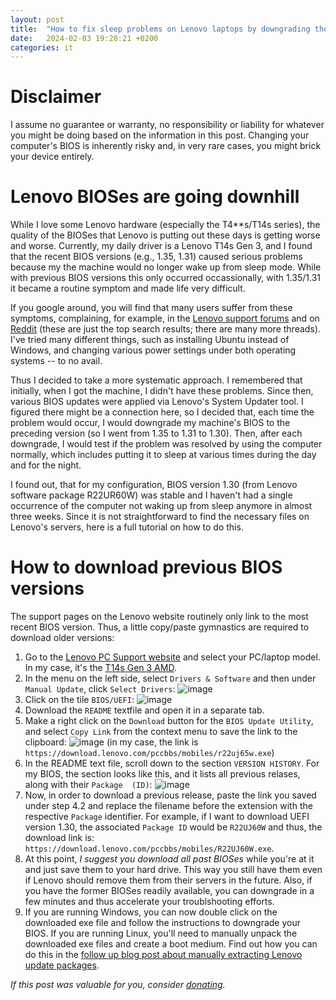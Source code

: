 ```yaml
---
layout: post
title:  "How to fix sleep problems on Lenovo laptops by downgrading the BIOS"
date:   2024-02-03 19:28:21 +0200
categories: it
---
```


# Disclaimer
I assume no guarantee or warranty, no responsibility or liability for whatever you might be doing based on the information in this post. Changing your computer's BIOS is inherently risky and, in very rare cases, you might brick your device entirely.

# Lenovo BIOSes are going downhill
While I love some Lenovo hardware (especially the T4**s/T14s series), the quality of the BIOSes that Lenovo is putting out these days is getting worse and worse. Currently, my daily driver is a Lenovo T14s Gen 3, and I found that the recent BIOS versions (e.g., 1.35, 1.31) caused serious problems because my the machine would no longer wake up from sleep mode. While with previous BIOS versions this only occurred occassionally, with 1.35/1.31 it became a routine symptom and made life very difficult.

If you google around, you will find that many users suffer from these symptoms, complaining, for example, in the [Lenovo support forums](https://forums.lenovo.com/t5/ThinkPad-T400-T500-and-newer-T-series-Laptops/T14-won-t-wake-up-out-sleep/m-p/5155189?page=1) and on [Reddit](https://www.reddit.com/r/thinkpad/comments/w35d1w/new_t14s_gen_3_amd_sleep_issues_already/) (these are just the top search results; there are many more threads). I've tried many different things, such as installing Ubuntu instead of Windows, and changing various power settings under both operating systems -- to no avail.

Thus I decided to take a more systematic approach. I remembered that initially, when I got the machine, I didn't have these problems. Since then, various BIOS updates were applied via Lenovo's System Updater tool. I figured there might be a connection here, so I decided that, each time the problem would occur, I would downgrade my machine's BIOS to the preceding version (so I went from 1.35 to 1.31 to 1.30). Then, after each downgrade, I would test if the problem was resolved by using the computer normally, which includes putting it to sleep at various times during the day and for the night.

I found out, that for my configuration, BIOS version 1.30 (from Lenovo software package R22UR60W) was stable and I haven't had a single occurrence of the computer not waking up from sleep anymore in almost three weeks. Since it is not straightforward to find the necessary files on Lenovo's servers, here is a full tutorial on how to do this.

# How to download previous BIOS versions
The support pages on the Lenovo website routinely only link to the most recent BIOS version. Thus, a little copy/paste gymnastics are required to download older versions:
1. Go to the [Lenovo PC Support website](https://pcsupport.lenovo.com) and select your PC/laptop model. In my case, it's the [T14s Gen 3 AMD](https://pcsupport.lenovo.com/cy/en/products/laptops-and-netbooks/thinkpad-t-series-laptops/thinkpad-t14s-gen-3-type-21cq-21cr).
2. In the menu on the left side, select `Drivers & Software` and then under `Manual Update`, click `Select Drivers`:
![image](https://github.com/mdiez/mdiez.github.io/assets/7477044/52b7c1fc-0fb0-4f8b-8953-c2c87bda3c57)
3. Click on the tile `BIOS/UEFI`:
![image](https://github.com/mdiez/mdiez.github.io/assets/7477044/72f7da5b-26fe-4559-bf8a-34d6de20c176)
4. Download the `README` textfile and open it in a separate tab.
5. Make a right click on the `Download` button for the `BIOS Update Utility`, and select `Copy Link` from the context menu to save the link to the clipboard:
![image](https://github.com/mdiez/mdiez.github.io/assets/7477044/61ca2fec-9532-434e-97cf-969762e2b06f)
(in my case, the link is `https://download.lenovo.com/pccbbs/mobiles/r22uj65w.exe`)
6. In the README text file, scroll down to the section `VERSION HISTORY`. For my BIOS, the section looks like this, and it lists all previous relases, along with their `Package  (ID)`:
![image](https://github.com/mdiez/mdiez.github.io/assets/7477044/5abe7ac0-a8dc-4fc1-9b9b-0cbeafcec04f)
7. Now, in order to download a previous release, paste the link you saved under step 4.2 and replace the filename before the extension with the respective `Package` identifier. For example, if I want to download UEFI version 1.30, the associated `Package ID` would be `R22UJ60W` and thus, the download link is:
`https://download.lenovo.com/pccbbs/mobiles/R22UJ60W.exe`.
8. At this point, *I suggest you download all past BIOSes* while you're at it and just save them to your hard drive. This way you still have them even if Lenovo should remove them from their servers in the future. Also, if you have the former BIOSes readily available, you can downgrade in a few minutes and thus accelerate your troublshooting efforts.
9. If you are running Windows, you can now double click on the downloaded exe file and follow the instructions to downgrade your BIOS. If you are running Linux, you'll need to manually unpack the downloaded exe files and create a boot medium. Find out how you can do this in the [follow up blog post about manually extracting Lenovo update packages](/it/2024/02/03/Manually-unpack-Lenovo-update-packages.html).

_If this post was valuable for you, consider [donating](https://www.paypal.com/donate/?hosted_button_id=FW2YGYBRUPYBS)._
